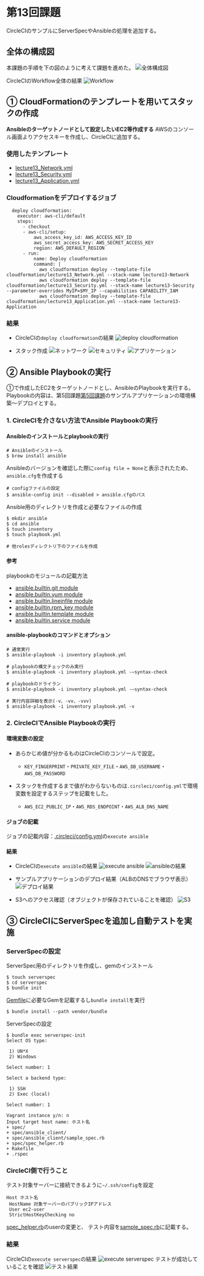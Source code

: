 # 第13回課題
CircleCIのサンプルにServerSpecやAnsibleの処理を追加する。
## 全体の構成図
本課題の手順を下の図のように考えて課題を進めた。
![全体構成図](./lecture13-images/13-01_map.png)


CircleCIのWorkflow全体の結果
![Workflow](./lecture13-images/13-02_workflow.png)

## ① CloudFormationのテンプレートを用いてスタックの作成
**Ansibleのターゲットノードとして設定したいEC2等作成する**
AWSのコンソール画面よりアクセスキーを作成し、CircleCIに追加する。

### 使用したテンプレート
* [lecture13_Network.yml](../cloudformation/lecture13_Network.yml)
* [lecture13_Security.yml](../cloudformation/lecture13_Security.yml)
* [lecture13_Application.yml](../cloudformation/lecture13_Application.yml)


### Cloudformationをデプロイするジョブ
```
  deploy cloudformation:
    executor: aws-cli/default
    steps:
      - checkout
      - aws-cli/setup:
          aws_access_key_id: AWS_ACCESS_KEY_ID
          aws_secret_access_key: AWS_SECRET_ACCESS_KEY
          region: AWS_DEFAULT_REGION
      - run:
          name: Deploy cloudformation
          command: |
            aws cloudformation deploy --template-file cloudformation/lecture13_Network.yml --stack-name lecture13-Network
            aws cloudformation deploy --template-file cloudformation/lecture13_Security.yml --stack-name lecture13-Security --parameter-overrides MyIP=$MY_IP --capabilities CAPABILITY_IAM
            aws cloudformation deploy --template-file cloudformation/lecture13_Application.yml --stack-name lecture13-Application
```
### 結果
* CircleCIの`deploy cloudformation`の結果
![deploy cloudformation](./lecture13-images/13-03_cfn.png)

* スタック作成
![ネットワーク](./lecture13-images/13-04_network.png)
![セキュリティ](./lecture13-images/13-05_security.png)
![アプリケーション](./lecture13-images/13-06_application.png)

## ② Ansible Playbookの実行
①で作成したEC2をターゲットノードとし、AnsibleのPlaybookを実行する。Playbookの内容は、第5回課題[第5回課題](../lecture05.md)のサンプルアプリケーションの環境構築〜デプロイとする。

### 1. CircleCIを介さない方法でAnsible Playbookの実行
#### Ansibleのインストールとplaybookの実行
```
# Ansibleのインストール
$ brew install ansible
```

Ansibleのバージョンを確認した際に`config file = None`と表示されたため、`ansible.cfg`を作成する
```
# configファイルの設定
$ ansible-config init --disabled > ansible.cfgのパス
```

Ansible用のディレクトリを作成と必要なファイルの作成
```
$ mkdir ansible
$ cd ansible
$ touch inventory
$ touch playbook.yml

# 他rolesディレクトリ下のファイルを作成
```

#### 参考
playbookのモジュールの記載方法
* [ansible.builtin.git module](https://docs.ansible.com/ansible/latest/collections/ansible/builtin/git_module.html)
* [ansible.builtin.yum module](https://docs.ansible.com/ansible/latest/collections/ansible/builtin/yum_module.html)
* [ansible.builtin.lineinfile module](https://docs.ansible.com/ansible/latest/collections/ansible/builtin/lineinfile_module.html)
* [ansible.builtin.rpm_key module](https://docs.ansible.com/ansible/latest/collections/ansible/builtin/rpm_key_module.html)
* [ansible.builtin.template module](https://docs.ansible.com/ansible/latest/collections/ansible/builtin/template_module.html)
* [ansible.builtin.service module](https://docs.ansible.com/ansible/latest/collections/ansible/builtin/service_module.html)

#### ansible-playbookのコマンドとオプション
```
# 通常実行
$ ansible-playbook -i inventory playbook.yml

# playbookの構文チェックのみ実行
$ ansible-playbook -i inventory playbook.yml -—syntax-check

# playbookのドライラン
$ ansible-playbook -i inventory playbook.yml -—syntax-check

# 実行内容詳細を表示(-v、-vv、-vvv)
$ ansible-playbook -i inventory playbook.yml -v
```


### 2. CircleCIでAnsible Playbookの実行
#### 環境変数の設定
* あらかじめ値が分かるものはCircleCIのコンソールで設定。
   * `KEY_FINGERPRINT`・`PRIVATE_KEY_FILE`・`AWS_DB_USERNAME`・`AWS_DB_PASSWORD`

* スタックを作成するまで値がわからないものは`.circleci/config.yml`で環境変数を設定するステップを記載をした。
   * `AWS_EC2_PUBLIC_IP`・`AWS_RDS_ENDPOINT`・`AWS_ALB_DNS_NAME`

#### ジョブの記載
ジョブの記載内容：[.circleci/config.yml](../.circleci/config.yml)の`execute ansible`

#### 結果
* CircleCIの`execute ansible`の結果
![execute ansible](./lecture13-images/13-07_ansible1.png)
![ansibleの結果](./lecture13-images/13-08_ansible2.png)

* サンプルアプリケーションのデプロイ結果（ALBのDNSでブラウザ表示）
![デプロイ結果](./lecture13-images/13-09_fruits.png)

* S3へのアクセス確認（オブジェクトが保存されていることを確認）
![S3](./lecture13-images/13-10_s3.png)

## ③ CircleCIにServerSpecを追加し自動テストを実施
### ServerSpecの設定
ServerSpec用のディレクトリを作成し、gemのインストール
```
$ touch serverspec
$ cd serverspec
$ bundle init
```
[Gemfile](./serverspec/Gemfile)に必要なGemを記載するし`bundle install`を実行
```
$ bundle install --path vendor/bundle
```

 ServerSpecの設定
 ```
 $ bundle exec serverspec-init
 Select OS type:

  1) UN*X
  2) Windows

Select number: 1

Select a backend type:

  1) SSH
  2) Exec (local)

Select number: 1

Vagrant instance y/n: n
Input target host name: ホスト名
 + spec/
 + spec/ansible_client/
 + spec/ansible_client/sample_spec.rb
 + spec/spec_helper.rb
 + Rakefile
 + .rspec
 ```

### CircleCI側で行うこと
 テスト対象サーバーに接続できるように`~/.ssh/config`を設定
 ```~/.ssh/config
 Host ホスト名
  HostName 対象サーバーのパブリックIPアドレス
  User ec2-user
  StrictHostKeyChecking no
 ```

[spec_helper.rb](../serverspec/spec/spec_helper.rb)のuserの変更と、
 テスト内容を[sample_spec.rb](../serverspec/spec/ansible_client/sample_spec.rb)に記載する。

### 結果
 CircleCIの`execute serverspec`の結果
![execute serverspec](./lecture13-images/13-11_serverspec1.png)
テストが成功していることを確認
![テスト結果](./lecture13-images/13-12_serverspec2.png)
